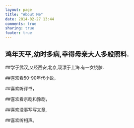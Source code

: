 ```yaml
---
layout: page
title: "About Me"
date: 2014-02-27 13:44
comments: true
sharing: true
footer: true
---
```




## 鸡年天平,幼时多病,幸得母亲大人多般照料.

##学于武汉,又经西安,北京,现漂于上海.有一女绕膝.

##喜欢看50-90年代小说，

##喜欢听评书，

##喜欢看京剧和豫剧，

##喜欢没事写写文章,

##喜欢听相声。